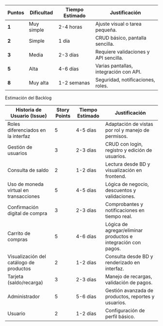 
| Puntos | Dificultad | Tiempo Estimado | Justificación |
|--------|------------|-----------------|---------------|
| **1**  | Muy simple | 2-4 horas       | Ajuste visual o tarea pequeña. |
| **2**  | Simple     | 1 día           | CRUD básico, pantalla sencilla. |
| **3**  | Media      | 2-3 días        | Requiere validaciones y API sencilla. |
| **5**  | Alta       | 4-6 días        | Varias pantallas, integración con API. |
| **8**  | Muy alta   | 1-2 semanas     | Seguridad, notificaciones, roles. |


 Estimación del Backlog

| Historia de Usuario (Issue) | Story Points | Tiempo Estimado | Justificación |
|------------------------------|--------------|-----------------|---------------|
| Roles diferenciados en la interfaz | 5 | 4-5 días | Adaptación de vistas por rol y manejo de permisos. |
| Gestión de usuarios | 3 | 2-3 días | CRUD con login, registro y edición de usuarios. |
| Consulta de saldo | 2 | 1-2 días | Lectura desde BD y visualización en frontend. |
| Uso de moneda virtual en transacciones | 5 | 4-5 días | Lógica de negocio, descuentos y validaciones. |
| Confirmación digital de compra | 3 | 2-3 días | Comprobantes y notificaciones en tiempo real. |
| Carrito de compras | 5 | 4-6 días | Lógica de agregar/eliminar productos e integración con pagos. |
| Visualización del catálogo de productos | 2 | 1-2 días | Consulta desde BD y renderizado en interfaz. |
| Tarjeta (saldo/recarga) | 3 | 2-3 días | Manejo de recargas, validación de pagos. |
| Administrador | 5 | 5-6 días | Gestión avanzada de productos, reportes y usuarios. |
| Usuario | 2 | 1-2 días | Configuración de perfil básico. |


